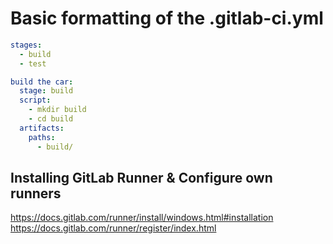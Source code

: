 # Basic formatting of the .gitlab-ci.yml
```yml
stages:
  - build
  - test

build the car:
  stage: build
  script:
    - mkdir build
    - cd build
  artifacts:
    paths:
      - build/
```


## Installing GitLab Runner & Configure own runners
https://docs.gitlab.com/runner/install/windows.html#installation
https://docs.gitlab.com/runner/register/index.html
